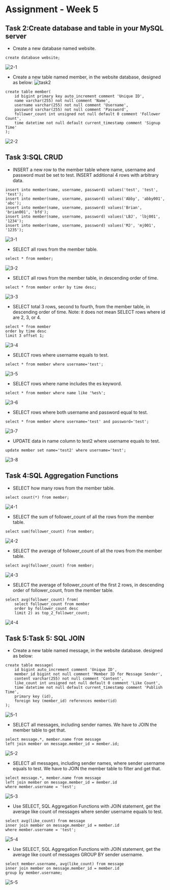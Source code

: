 # Assignment - Week 5
## Task 2:Create database and table in your MySQL server 
- Create a new database named website.
```
create database website;
```
![2-1](/imgs/2-1.png)

- Create a new table named member, in the website database, designed as below:
![task2](/imgs/task2.png)
```
create table member(
    id bigint primary key auto_increment comment 'Unique ID',
    name varchar(255) not null comment 'Name',
    username varchar(255) not null comment 'Username',
    password varchar(255) not null comment 'Password',
    follower_count int unsigned not null default 0 comment 'Follower Count',
    time datetime not null default current_timestamp comment 'Signup Time'
);
```
![2-2](/imgs/2-2.png)

## Task 3:SQL CRUD
- INSERT a new row to the member table where name, username and password must be set to test. INSERT additional 4 rows with arbitrary data.
```
insert into member(name, username, password) values('test', 'test', 'test');
insert into member(name, username, password) values('Abby', 'abby001', 'abc');
insert into member(name, username, password) values('Brian', 'brian001', 'bfd');
insert into member(name, username, password) values('LBJ', 'lbj001', '1234');
insert into member(name, username, password) values('MJ', 'mj001', '1235');
```
![3-1](/imgs/3-1.png)
- SELECT all rows from the member table.
```
select * from member;
```
![3-2](/imgs/3-2.png)
- SELECT all rows from the member table, in descending order of time.
```
select * from member order by time desc;
```
![3-3](/imgs/3-3.png)
- SELECT total 3 rows, second to fourth, from the member table, in descending order of time. Note: it does not mean SELECT rows where id are 2, 3, or 4.
```
select * from member
order by time desc
limit 3 offset 1;
```
![3-4](/imgs/3-4.png)
- SELECT rows where username equals to test.
```
select * from member where username='test';
```
![3-5](/imgs/3-5.png)
- SELECT rows where name includes the es keyword.
```
select * from member where name like '%es%';
```
![3-6](/imgs/3-6.png)
- SELECT rows where both username and password equal to test.
```
select * from member where username='test' and password='test';
```
![3-7](/imgs/3-7.png)
- UPDATE data in name column to test2 where username equals to test.
```
update member set name='test2' where username='test';
```
![3-8](/imgs/3-8.png)

## Task 4:SQL Aggregation Functions
- SELECT how many rows from the member table.
```
select count(*) from member;
```
![4-1](/imgs/4-1.png)
- SELECT the sum of follower_count of all the rows from the member table.
```
select sum(follower_count) from member;
```
![4-2](/imgs/4-2.png)
- SELECT the average of follower_count of all the rows from the member table.
```
select avg(follower_count) from member;
```
![4-3](/imgs/4-3.png)
- SELECT the average of follower_count of the first 2 rows, in descending order of follower_count, from the member table.
```
select avg(follower_count) from(
    select follower_count from member 
    order by follower_count desc 
    limit 2) as top_2_follower_count;
```
![4-4](/imgs/4-4.png)

## Task 5:Task 5: SQL JOIN
- Create a new table named message, in the website database. designed as below:
```
create table message(
    id bigint auto_increment comment 'Unique ID',
    member_id bigint not null comment 'Member ID for Message Sender',
    content varchar(255) not null comment 'Content',
    like_count int unsigned not null default 0 comment 'Like Count',
    time datetime not null default current_timestamp comment 'Publish Time',
    primary key (id),
    foreign key (member_id) references member(id)
);
```
![5-1](/imgs/5-1.png)
- SELECT all messages, including sender names. We have to JOIN the member table
to get that.
```
select message.*, member.name from message
left join member on message.member_id = member.id;
```
![5-2](/imgs/5-2.png)
- SELECT all messages, including sender names, where sender username equals to
test. We have to JOIN the member table to filter and get that.
```
select message.*, member.name from message
left join member on message.member_id = member.id
where member.username = 'test';
```
![5-3](/imgs/5-3.png)
- Use SELECT, SQL Aggregation Functions with JOIN statement, get the average like
count of messages where sender username equals to test.
```
select avg(like_count) from message
inner join member on message.member_id = member.id
where member.username = 'test';
```
![5-4](/imgs/5-4.png)
- Use SELECT, SQL Aggregation Functions with JOIN statement, get the average like
count of messages GROUP BY sender username.
```
select member.username, avg(like_count) from message
inner join member on message.member_id = member.id
group by member.username;
```
![5-5](/imgs/5-5.png)
